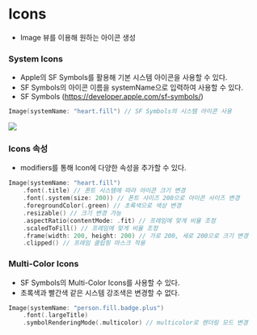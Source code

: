 # Icons
- Image 뷰를 이용해 원하는 아이콘 생성

### System Icons
- Apple의 SF Symbols를 활용해 기본 시스템 아이콘을 사용할 수 있다.
- SF Symbols의 아이콘 이름을 systemName으로 입력하여 사용할 수 있다.
- SF Symbols (https://developer.apple.com/sf-symbols/)
```swift
Image(systemName: "heart.fill") // SF Symbols의 시스템 아이콘 사용
```
![](https://velog.velcdn.com/images/snack/post/09e2d92d-0a7a-4c64-b147-b29d92277235/image.png)

### Icons 속성
- modifiers를 통해 Icon에 다양한 속성을 추가할 수 있다.
```swift
Image(systemName: "heart.fill")
    .font(.title) // 폰트 시스템에 따라 아이콘 크기 변경
    .font(.system(size: 200)) // 폰트 사이즈 200으로 아이콘 사이즈 변경
    .foregroundColor(.green) // 초록색으로 색상 변경
    .resizable() // 크기 변경 가능
    .aspectRatio(contentMode: .fit) // 프레임에 맞게 비율 조정
    .scaledToFill() // 프레임에 맞게 비율 조정
    .frame(width: 200, height: 200) // 가로 200, 세로 200으로 크기 변경
    .clipped() // 프레임 클립핑 마스크 적용
```

### Multi-Color Icons
- SF Symbols의 Multi-Color Icons를 사용할 수 있다.
- 초록색과 빨간색 같은 시스템 강조색은 변경할 수 없다.
```swift
Image(systemName: "person.fill.badge.plus")
    .font(.largeTitle)
    .symbolRenderingMode(.multicolor) // multicolor로 렌더링 모드 변경
```
